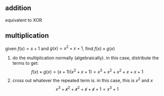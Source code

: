 ## addition
equivalent to XOR

## multiplication
given $f(x) = x + 1$ and $g(x) = x^{2}+x+1$, find $f(x) \times g(x)$
1. do the multiplication normally (algebraically). in this case, distribute the terms to get: 
$$f(x)\times g(x) = (x + 1)(x^{2}+x+1) =x^{3}+x^{2}+x^{2}+x+x+1$$
2. cross out whatever the repeated term is. in this case, this is $x^{2}$ and $x$
$$x^{3}+\not x^{2}+\not x^{2}+\not x+\not x+1=x^{3}+1$$

